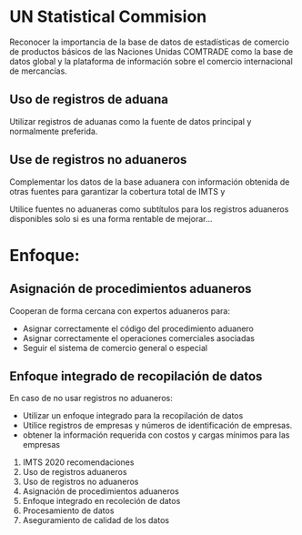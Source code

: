 # UN  Statistical Commision


Reconocer la importancia de la base de datos de estadísticas de comercio de productos básicos
de las Naciones Unidas COMTRADE como la base de datos global y la plataforma de información 
sobre el comercio internacional de mercancías.

## Uso de registros de aduana

Utilizar registros de aduanas como la fuente de datos principal y normalmente preferida.

## Use de registros no aduaneros

Complementar los datos de la base aduanera con información obtenida de otras fuentes para 
garantizar la cobertura total de IMTS y

Utilice fuentes no aduaneras como subtítulos para los registros aduaneros disponibles
solo si es una forma rentable de mejorar...


# Enfoque:

## Asignación de procedimientos aduaneros

Cooperan de forma cercana con expertos aduaneros para:
- Asignar correctamente el código del procedimiento aduanero 
- Asignar correctamente el  operaciones comerciales asociadas
- Seguir el sistema de comercio general o especial 

## Enfoque integrado de recopilación de datos 

En caso de no usar registros no aduaneros:

- Utilizar un enfoque integrado para la recopilación de datos
- Utilice registros de empresas y números de identificación de empresas.
- obtener la información requerida con costos y cargas mínimos para las empresas

   
1. IMTS 2020 recomendaciones
2. Uso de registros aduaneros
3. Uso de registros no aduaneros
4. Asignación de procedimientos aduaneros
5. Enfoque integrado en recoleción de datos
6. Procesamiento de datos
7. Aseguramiento de calidad de los datos




